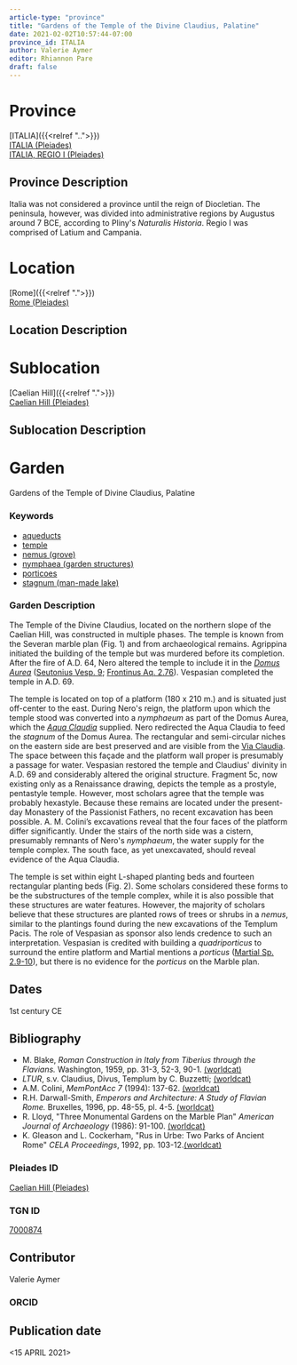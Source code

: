 ```yaml
---
article-type: "province"
title: "Gardens of the Temple of the Divine Claudius, Palatine"
date: 2021-02-02T10:57:44-07:00
province_id: ITALIA
author: Valerie Aymer
editor: Rhiannon Pare
draft: false
---
```


# Province

[ITALIA]({{<relref "..">}})\
[ITALIA (Pleiades)](https://pleiades.stoa.org/places/1052)\
[ITALIA, REGIO I (Pleiades)](https://pleiades.stoa.org/places/441075550)

## Province Description

Italia was not considered a province until the reign of Diocletian. The peninsula, however, was divided into administrative regions by Augustus around 7 BCE, according to Pliny's *Naturalis Historia*. Regio I was comprised of Latium and Campania.

# Location

[Rome]({{<relref ".">}}) \
[Rome (Pleiades)](https://pleiades.stoa.org/places/423025)

## Location Description

<!-- LEAVE THIS BLANK FOR NOW -->

# Sublocation
[Caelian Hill]({{<relref ".">}}) \
[Caelian Hill (Pleiades)](https://pleiades.stoa.org/places/695491849)

## Sublocation Description

<!-- DESCRIPTION -->

# Garden

Gardens of the Temple of Divine Claudius, Palatine

### Keywords

- [aqueducts](http://vocab.getty.edu/page/aat/300006165)
- [temple](http://vocab.getty.edu/page/aat/300007595)
- [nemus (grove)](http://vocab.getty.edu/page/aat/300008884)
- [nymphaea (garden structures)](http://vocab.getty.edu/page/aat/300006809)
- [porticoes](http://vocab.getty.edu/page/aat/300004145)
- [stagnum (man-made lake)](http://vocab.getty.edu/page/aat/300263360)

### Garden Description

The Temple of the Divine Claudius, located on the northern slope of the Caelian Hill, was constructed in multiple phases. The temple is known from the Severan marble plan (Fig. 1) and from archaeological remains.  Agrippina initiated the building of the temple but was murdered before its completion. After the fire of A.D. 64, Nero altered the temple to include it in the [*Domus Aurea*](https://en.wikipedia.org/wiki/Domus_Aurea) ([Seutonius Vesp. 9](http://www.perseus.tufts.edu/hopper/text?doc=Perseus%3Atext%3A1999.02.0061%3Alife%3Dves.%3Achapter%3D9%3Asection%3D1);  [Frontinus Aq. 2.76](https://penelope.uchicago.edu/Thayer/L/Roman/Texts/Frontinus/De_Aquis/text*.html)). Vespasian completed the temple in A.D. 69.

The temple is located on top of a platform (180 x 210 m.) and is situated just off-center to the east. During Nero's reign, the platform upon which the temple stood was converted into a *nymphaeum* as part of the Domus Aurea, which the [*Aqua Claudia*](https://pleiades.stoa.org/places/423563) supplied. Nero redirected the Aqua Claudia to feed the *stagnum* of the Domus Aurea.  The rectangular and semi-circular niches on the eastern side are best preserved and are visible from the [Via Claudia](https://pleiades.stoa.org/places/688514720). The space between this façade and the platform wall proper is presumably a passage for water. Vespasian restored the temple and Claudius' divinity in A.D. 69 and considerably altered the original structure.   Fragment 5c, now existing only as a Renaissance drawing, depicts the temple as a prostyle, pentastyle temple.  However, most scholars agree that the temple was probably hexastyle.
Because these remains are located under the present-day Monastery of the Passionist Fathers, no recent excavation has been possible.  A. M. Colini’s excavations reveal that the four faces of the platform differ significantly.  Under the stairs of the north side was a cistern, presumably remnants of Nero's *nymphaeum*, the water supply for the temple complex.  The south face, as yet unexcavated, should reveal evidence of the Aqua Claudia.

The temple is set within eight L-shaped planting beds and fourteen rectangular planting beds (Fig. 2).  Some scholars considered these forms to be the substructures of the temple complex, while it is also possible that these structures are water features.  However, the majority of scholars believe that these structures are planted rows of trees or shrubs in a *nemus*, similar to the plantings found during the new excavations of the Templum Pacis. The role of Vespasian as sponsor also lends credence to such an interpretation.  Vespasian is credited with building a *quadriporticus* to surround the entire platform and Martial mentions a *porticus* ([Martial Sp. 2.9-10](https://www.thelatinlibrary.com/martial/mart.spec.shtml)), but there is no evidence for the *porticus* on the Marble plan.

## Dates

1st century CE

## Bibliography

* M. Blake, *Roman Construction in Italy from Tiberius through the Flavians.* Washington, 1959, pp. 31-3, 52-3, 90-1. [(worldcat)](http://www.worldcat.org/oclc/466937796)
* *LTUR*, s.v. Claudius, Divus, Templum by C. Buzzetti; [(worldcat)](http://www.worldcat.org/oclc/492434566)
* A.M. Colini, *MemPontAcc 7* (1994): 137-62. [(worldcat)](http://www.worldcat.org/oclc/649938962)
* R.H. Darwall-Smith,  *Emperors and Architecture: A Study of Flavian Rome.* Bruxelles, 1996, pp. 48-55, pl. 4-5. [(worldcat)](http://www.worldcat.org/oclc/1000784723)
* R. Lloyd, "Three Monumental Gardens on the Marble Plan" *American Journal of Archaeology* (1986): 91-100. [(worldcat)](http://www.worldcat.org/oclc/1076135742)
* K. Gleason and L. Cockerham, "Rus in Urbe: Two Parks of Ancient Rome" *CELA Proceedings*, 1992, pp. 103-12.[(worldcat)](http://www.worldcat.org/oclc/741989882)

### Pleiades ID

[Caelian Hill (Pleiades)](https://pleiades.stoa.org/places/695491849)

### TGN ID

[7000874](http://vocab.getty.edu/page/tgn/7000874)

## Contributor

Valerie Aymer<!-- [AUTHOR_NAME](AUTHOR_LINK) -->

### ORCID

<!-- [ORCID](https://orcid.org/ORCID) -->

## Publication date
<15 APRIL 2021>
